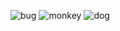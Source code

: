 ![bug](https://user-images.githubusercontent.com/123952365/226640912-54deb859-a5f5-49f1-ab40-4d0d0877e00c.gif)
![monkey](https://user-images.githubusercontent.com/123952365/226641714-cf7c97bd-0fc4-4708-868a-c72782c4cf6e.gif)
![dog](https://user-images.githubusercontent.com/123952365/226641519-713d92c2-df79-4ee1-b4f7-bf1dbf960475.gif)


